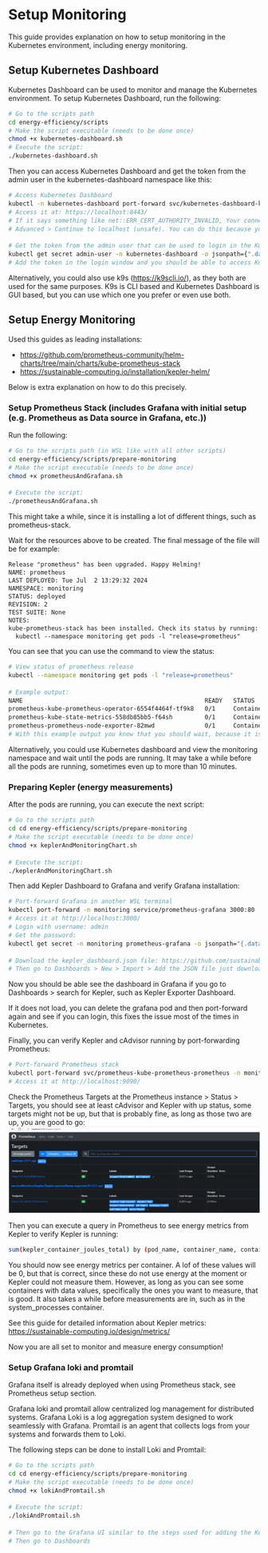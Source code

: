 # Setup Monitoring
This guide provides explanation on how to setup monitoring in the Kubernetes environment, including energy monitoring.

## Setup Kubernetes Dashboard
Kubernetes Dashboard can be used to monitor and manage the Kubernetes environment. To setup Kubernetes Dashboard, run the following:
```sh
# Go to the scripts path
cd energy-efficiency/scripts
# Make the script executable (needs to be done once)
chmod +x kubernetes-dashboard.sh
# Execute the script:
./kubernetes-dashboard.sh
```
Then you can access Kubernetes Dashboard and get the token from the admin user in the kubernetes-dashboard namespace like this:
```sh
# Access Kubernetes Dashboard
kubectl -n kubernetes-dashboard port-forward svc/kubernetes-dashboard-kong-proxy 8443:443
# Access it at: https://localhost:8443/
# If it says something like net::ERR_CERT_AUTHORITY_INVALID, Your connection isn't private, you can select 
# Advanced > Continue to localhost (unsafe). You can do this because you know it is Kubernetes and this is save to use

# Get the token from the admin user that can be used to login in the Kubernetes Dashboard cluster
kubectl get secret admin-user -n kubernetes-dashboard -o jsonpath={".data.token"} | base64 -d
# Add the token in the login window and you should be able to access Kubernetes Dashboard
```
Alternatively, you could also use k9s (https://k9scli.io/), as they both are used for the same purposes. K9s is CLI based and Kubernetes Dashboard is GUI based, but you can use which one you prefer or even use both.


## Setup Energy Monitoring
Used this guides as leading installations: 
- https://github.com/prometheus-community/helm-charts/tree/main/charts/kube-prometheus-stack
- https://sustainable-computing.io/installation/kepler-helm/

Below is extra explanation on how to do this precisely.

### Setup Prometheus Stack (includes Grafana with initial setup (e.g. Prometheus as Data source in Grafana, etc.))
Run the following:
```sh
# Go to the scripts path (in WSL like with all other scripts)
cd energy-efficiency/scripts/prepare-monitoring
# Make the script executable (needs to be done once)
chmod +x prometheusAndGrafana.sh

# Execute the script:
./prometheusAndGrafana.sh
```
This might take a while, since it is installing a lot of different things, such as prometheus-stack.

Wait for the resources above to be created. The final message of the file will be for example:
```
Release "prometheus" has been upgraded. Happy Helming!
NAME: prometheus
LAST DEPLOYED: Tue Jul  2 13:29:32 2024
NAMESPACE: monitoring
STATUS: deployed
REVISION: 2
TEST SUITE: None
NOTES:
kube-prometheus-stack has been installed. Check its status by running:
  kubectl --namespace monitoring get pods -l "release=prometheus"
```

You can see that you can use the command to view the status:
```sh
# View status of prometheus release
kubectl --namespace monitoring get pods -l "release=prometheus"

# Example output:
NAME                                                   READY   STATUS              RESTARTS   AGE
prometheus-kube-prometheus-operator-6554f4464f-tf9k8   0/1     ContainerCreating   0          97s
prometheus-kube-state-metrics-558db85bb5-f64sh         0/1     ContainerCreating   0          97s
prometheus-prometheus-node-exporter-82mwd              0/1     ContainerCreating   0          97s
# With this example output you know that you should wait, because it is still creating the containers
```
Alternatively, you could use Kubernetes dashboard and view the monitoring namespace and wait until the pods are running. It may take a while before all the pods are running, sometimes even up to more than 10 minutes. 



### Preparing Kepler (energy measurements)
After the pods are running, you can execute the next script:
```sh
# Go to the scripts path
cd cd energy-efficiency/scripts/prepare-monitoring
# Make the script executable (needs to be done once)
chmod +x keplerAndMonitoringChart.sh

# Execute the script:
./keplerAndMonitoringChart.sh
```

Then add Kepler Dashboard to Grafana and verify Grafana installation:
```sh
# Port-forward Grafana in another WSL terminal
kubectl port-forward -n monitoring service/prometheus-grafana 3000:80
# Access it at http://localhost:3000/
# Login with username: admin
# Get the password:
kubectl get secret -n monitoring prometheus-grafana -o jsonpath="{.data.admin-password}" | base64 --decode ; echo

# Download the kepler_dashboard.json file: https://github.com/sustainable-computing-io/kepler/blob/main/grafana-dashboards/Kepler-Exporter.json
# Then go to Dashboards > New > Import > Add the JSON file just downloaded
```
Now you should be able see the dashboard in Grafana if you go to Dashboards > search for Kepler, such as Kepler Exporter Dashboard.

If it does not load, you can delete the grafana pod and then port-forward again and see if you can login, this fixes the issue most of the times in Kubernetes.


Finally, you can verify Kepler and cAdvisor running by port-forwarding Prometheus:
```sh
# Port-forward Prometheus stack
kubectl port-forward svc/prometheus-kube-prometheus-prometheus -n monitoring 9090:9090
# Access it at http://localhost:9090/
```

Check the Prometheus Targets at the Prometheus instance > Status > Targets, you should see at least cAdvisor and Kepler with up status, some targets might not be up, but that is probably fine, as long as those two are up, you are good to go:
![alt text](../assets/KeplerAndcAdvisorTargetsUp_Prometheus.png)

Then you can execute a query in Prometheus to see energy metrics from Kepler to verify Kepler is running:
```sh
sum(kepler_container_joules_total) by (pod_name, container_name, container_namespace, node)
```
You should now see energy metrics per container. A lof of these values will be 0, but that is correct, since these do not use energy at the moment or Kepler could not measure them. However, as long as you can see some containers with data values, specifically the ones you want to measure, that is good.
It also takes a while before measurements are in, such as in the system_processes container.

See this guide for detailed information about Kepler metrics: https://sustainable-computing.io/design/metrics/

Now you are all set to monitor and measure energy consumption!


### Setup Grafana loki and promtail
Grafana itself is already deployed when using Prometheus stack, see Prometheus setup section.

Grafana loki and promtail allow centralized log management for distributed systems. Grafana Loki is a log aggregation system designed to work seamlessly with Grafana. Promtail is an agent that collects logs from your systems and forwards them to Loki.

The following steps can be done to install Loki and Promtail:
```sh
# Go to the scripts path
cd cd energy-efficiency/scripts/prepare-monitoring
# Make the script executable (needs to be done once)
chmod +x lokiAndPromtail.sh

# Execute the script:
./lokiAndPromtail.sh

# Then go to the Grafana UI similar to the steps used for adding the Kepler dashboard.
# Then go to Dashboards
```
